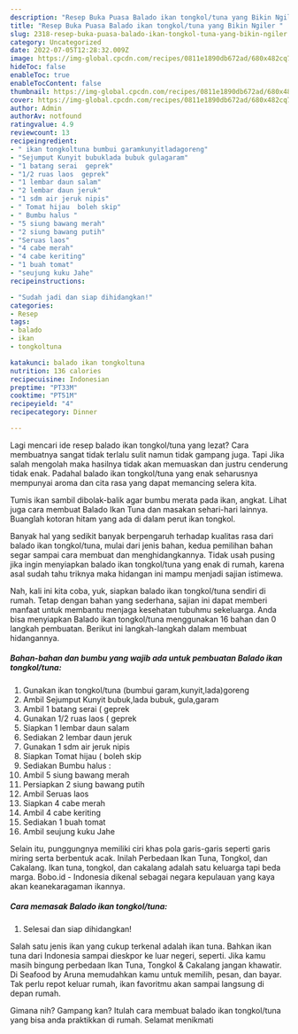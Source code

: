 ```yaml
---
description: "Resep Buka Puasa Balado ikan tongkol/tuna yang Bikin Ngiler "
title: "Resep Buka Puasa Balado ikan tongkol/tuna yang Bikin Ngiler "
slug: 2318-resep-buka-puasa-balado-ikan-tongkol-tuna-yang-bikin-ngiler
category: Uncategorized
date: 2022-07-05T12:28:32.009Z
image: https://img-global.cpcdn.com/recipes/0811e1890db672ad/680x482cq70/balado-ikan-tongkoltuna-foto-resep-utama.jpg
hideToc: false
enableToc: true
enableTocContent: false
thumbnail: https://img-global.cpcdn.com/recipes/0811e1890db672ad/680x482cq70/balado-ikan-tongkoltuna-foto-resep-utama.jpg
cover: https://img-global.cpcdn.com/recipes/0811e1890db672ad/680x482cq70/balado-ikan-tongkoltuna-foto-resep-utama.jpg
author: Admin
authorAv: notfound
ratingvalue: 4.9
reviewcount: 13
recipeingredient:
- " ikan tongkoltuna bumbui garamkunyitladagoreng"
- "Sejumput Kunyit bubuklada bubuk gulagaram"
- "1 batang serai  geprek"
- "1/2 ruas laos  geprek"
- "1 lembar daun salam"
- "2 lembar daun jeruk"
- "1 sdm air jeruk nipis"
- " Tomat hijau  boleh skip"
- " Bumbu halus "
- "5 siung bawang merah"
- "2 siung bawang putih"
- "Seruas laos"
- "4 cabe merah"
- "4 cabe keriting"
- "1 buah tomat"
- "seujung kuku Jahe"
recipeinstructions:

- "Sudah jadi dan siap dihidangkan!"
categories:
- Resep
tags:
- balado
- ikan
- tongkoltuna

katakunci: balado ikan tongkoltuna 
nutrition: 136 calories
recipecuisine: Indonesian
preptime: "PT33M"
cooktime: "PT51M"
recipeyield: "4"
recipecategory: Dinner

---
```



Lagi mencari ide resep balado ikan tongkol/tuna yang lezat? Cara membuatnya sangat tidak terlalu sulit namun tidak gampang juga. Tapi Jika salah mengolah maka hasilnya tidak akan memuaskan dan justru cenderung tidak enak. Padahal balado ikan tongkol/tuna yang enak seharusnya mempunyai aroma dan cita rasa yang dapat memancing selera kita.


Tumis ikan sambil dibolak-balik agar bumbu merata pada ikan, angkat. Lihat juga cara membuat Balado Ikan Tuna dan masakan sehari-hari lainnya. Buanglah kotoran hitam yang ada di dalam perut ikan tongkol.

Banyak hal yang sedikit banyak berpengaruh terhadap kualitas rasa dari balado ikan tongkol/tuna, mulai dari jenis bahan, kedua pemilihan bahan segar sampai cara membuat dan menghidangkannya. Tidak usah pusing jika ingin menyiapkan balado ikan tongkol/tuna yang enak di rumah, karena asal sudah tahu triknya maka hidangan ini mampu menjadi sajian istimewa.


Nah, kali ini kita coba, yuk, siapkan balado ikan tongkol/tuna sendiri di rumah. Tetap dengan bahan yang sederhana, sajian ini dapat memberi manfaat untuk membantu menjaga kesehatan tubuhmu sekeluarga. Anda bisa menyiapkan Balado ikan tongkol/tuna menggunakan 16 bahan dan 0 langkah pembuatan. Berikut ini langkah-langkah dalam membuat hidangannya.

<!--inarticleads1-->

##### Bahan-bahan dan bumbu yang wajib ada untuk pembuatan Balado ikan tongkol/tuna:

1. Gunakan  ikan tongkol/tuna (bumbui garam,kunyit,lada)goreng
1. Ambil Sejumput Kunyit bubuk,lada bubuk, gula,garam
1. Ambil 1 batang serai ( geprek
1. Gunakan 1/2 ruas laos ( geprek
1. Siapkan 1 lembar daun salam
1. Sediakan 2 lembar daun jeruk
1. Gunakan 1 sdm air jeruk nipis
1. Siapkan  Tomat hijau ( boleh skip
1. Sediakan  Bumbu halus :
1. Ambil 5 siung bawang merah
1. Persiapkan 2 siung bawang putih
1. Ambil Seruas laos
1. Siapkan 4 cabe merah
1. Ambil 4 cabe keriting
1. Sediakan 1 buah tomat
1. Ambil seujung kuku Jahe


Selain itu, punggungnya memiliki ciri khas pola garis-garis seperti garis miring serta berbentuk acak. Inilah Perbedaan Ikan Tuna, Tongkol, dan Cakalang. Ikan tuna, tongkol, dan cakalang adalah satu keluarga tapi beda marga. Bobo.id - Indonesia dikenal sebagai negara kepulauan yang kaya akan keanekaragaman ikannya. 

<!--inarticleads2-->

##### Cara memasak Balado ikan tongkol/tuna:


1. Selesai dan siap dihidangkan!

Salah satu jenis ikan yang cukup terkenal adalah ikan tuna. Bahkan ikan tuna dari Indonesia sampai dieskpor ke luar negeri, seperti. Jika kamu masih bingung perbedaan Ikan Tuna, Tongkol &amp; Cakalang jangan khawatir. Di Seafood by Aruna memudahkan kamu untuk memilih, pesan, dan bayar. Tak perlu repot keluar rumah, ikan favoritmu akan sampai langsung di depan rumah. 

Gimana nih? Gampang kan? Itulah cara membuat balado ikan tongkol/tuna yang bisa anda praktikkan di rumah. Selamat menikmati
